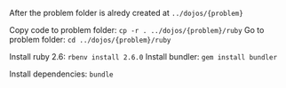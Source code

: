 After the problem folder is alredy created at `../dojos/{problem}`

Copy code to problem folder: `cp -r . ../dojos/{problem}/ruby`
Go to problem folder: `cd ../dojos/{problem}/ruby`

Install ruby 2.6: `rbenv install 2.6.0`
Install bundler: `gem install bundler`

Install dependencies: `bundle`
